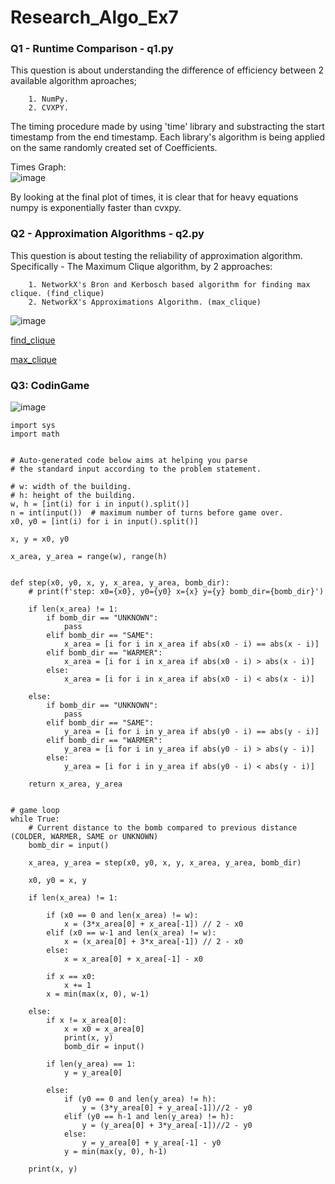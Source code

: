 # Research_Algo_Ex7

### Q1 - Runtime Comparison - q1.py

   This question is about understanding the difference of efficiency between 2 available algorithm aproaches;
        
        1. NumPy.
        2. CVXPY.
        
   The timing procedure made by using 'time' library and substracting the start timestamp from the end timestamp.
   Each library's algorithm is being applied on the same randomly created set of Coefficients.
   
   Times Graph:   
   ![image](https://user-images.githubusercontent.com/71274563/207470363-7e5b4aee-2fac-4914-92cf-6e037fba9833.png)

   
   By looking at the final plot of times, it is clear that for heavy equations numpy is exponentially faster than cvxpy.
    
### Q2 - Approximation Algorithms - q2.py
   This question is about testing the reliability of approximation algorithm.
   Specifically - The Maximum Clique algorithm, by 2 approaches:
        
        1. NetworkX's Bron and Kerbosch based algorithm for finding max clique. (find_clique)
        2. NetworkX's Approximations Algorithm. (max_clique)
        
   ![image](https://user-images.githubusercontent.com/71274563/207474111-1f4c3d4b-3290-4c9a-beed-37c016f22b97.png)

    
   [find_clique](https://networkx.org/documentation/stable/reference/algorithms/generated/networkx.algorithms.clique.find_cliques)
   
   [max_clique](https://networkx.org/documentation/networkx-1.10/reference/generated/networkx.algorithms.approximation.clique.max_clique.html#networkx.algorithms.approximation.clique.max_clique)
   
   
      

### Q3: CodinGame

![image](https://user-images.githubusercontent.com/71274563/207473451-04b549fa-2f1c-4a8f-a8f2-8a7612db1d64.png)


    import sys
    import math


    # Auto-generated code below aims at helping you parse
    # the standard input according to the problem statement.

    # w: width of the building.
    # h: height of the building.
    w, h = [int(i) for i in input().split()]
    n = int(input())  # maximum number of turns before game over.
    x0, y0 = [int(i) for i in input().split()]

    x, y = x0, y0

    x_area, y_area = range(w), range(h)


    def step(x0, y0, x, y, x_area, y_area, bomb_dir):
        # print(f'step: x0={x0}, y0={y0} x={x} y={y} bomb_dir={bomb_dir}')

        if len(x_area) != 1:
            if bomb_dir == "UNKNOWN":
                pass
            elif bomb_dir == "SAME":
                x_area = [i for i in x_area if abs(x0 - i) == abs(x - i)]
            elif bomb_dir == "WARMER":
                x_area = [i for i in x_area if abs(x0 - i) > abs(x - i)]
            else:
                x_area = [i for i in x_area if abs(x0 - i) < abs(x - i)]

        else:
            if bomb_dir == "UNKNOWN":
                pass
            elif bomb_dir == "SAME":
                y_area = [i for i in y_area if abs(y0 - i) == abs(y - i)]
            elif bomb_dir == "WARMER":
                y_area = [i for i in y_area if abs(y0 - i) > abs(y - i)]
            else:
                y_area = [i for i in y_area if abs(y0 - i) < abs(y - i)]

        return x_area, y_area


    # game loop
    while True:
        # Current distance to the bomb compared to previous distance (COLDER, WARMER, SAME or UNKNOWN)
        bomb_dir = input()

        x_area, y_area = step(x0, y0, x, y, x_area, y_area, bomb_dir)

        x0, y0 = x, y

        if len(x_area) != 1:

            if (x0 == 0 and len(x_area) != w):
                x = (3*x_area[0] + x_area[-1]) // 2 - x0
            elif (x0 == w-1 and len(x_area) != w):
                x = (x_area[0] + 3*x_area[-1]) // 2 - x0
            else:
                x = x_area[0] + x_area[-1] - x0

            if x == x0:
                x += 1
            x = min(max(x, 0), w-1)

        else:
            if x != x_area[0]:
                x = x0 = x_area[0]
                print(x, y)
                bomb_dir = input()

            if len(y_area) == 1:
                y = y_area[0]

            else:
                if (y0 == 0 and len(y_area) != h):
                    y = (3*y_area[0] + y_area[-1])//2 - y0
                elif (y0 == h-1 and len(y_area) != h):
                    y = (y_area[0] + 3*y_area[-1])//2 - y0
                else:
                    y = y_area[0] + y_area[-1] - y0
                y = min(max(y, 0), h-1)

        print(x, y)
